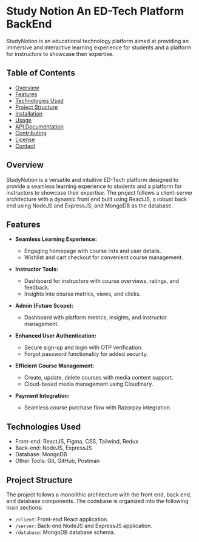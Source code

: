 # Study Notion An ED-Tech Platform BackEnd

StudyNotion is an educational technology platform aimed at providing an immersive and interactive learning experience for students and a platform for instructors to showcase their expertise.

## Table of Contents

- [Overview](#overview)
- [Features](#features)
- [Technologies Used](#technologies-used)
- [Project Structure](#project-structure)
- [Installation](#installation)
- [Usage](#usage)
- [API Documentation](#api-documentation)
- [Contributing](#contributing)
- [License](#license)
- [Contact](#contact)

## Overview

StudyNotion is a versatile and intuitive ED-Tech platform designed to provide a seamless learning experience to students and a platform for instructors to showcase their expertise. The project follows a client-server architecture with a dynamic front end built using ReactJS, a robust back end using NodeJS and ExpressJS, and MongoDB as the database.

## Features

- **Seamless Learning Experience:**
  - Engaging homepage with course lists and user details.
  - Wishlist and cart checkout for convenient course management.

- **Instructor Tools:**
  - Dashboard for instructors with course overviews, ratings, and feedback.
  - Insights into course metrics, views, and clicks.

- **Admin (Future Scope):**
  - Dashboard with platform metrics, insights, and instructor management.

- **Enhanced User Authentication:**
  - Secure sign-up and login with OTP verification.
  - Forgot password functionality for added security.

- **Efficient Course Management:**
  - Create, update, delete courses with media content support.
  - Cloud-based media management using Cloudinary.

- **Payment Integration:**
  - Seamless course purchase flow with Razorpay integration.

## Technologies Used

- Front-end: ReactJS, Figma, CSS, Tailwind, Redux
- Back-end: NodeJS, ExpressJS
- Database: MongoDB
- Other Tools: Git, GitHub, Postman

## Project Structure

The project follows a monolithic architecture with the front end, back end, and database components. The codebase is organized into the following main sections:

- `/client`: Front-end React application.
- `/server`: Back-end NodeJS and ExpressJS application.
- `/database`: MongoDB database schema.


